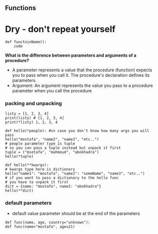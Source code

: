 ## Functions
# Dry - don't repeat yourself
```
def functoinName():
    code
```
**What is the difference between parameters and arguments of a procedure?**

- A parameter represents a value that the procedure (function) expects you to pass when you call it. The procedure's declaration defines its parameters.
- Argument: An argument represents the value you pass to a procedure parameter when you call the procedure

### packing and unpacking
```
listy = [1, 2, 3, 4]
print(listy) # [1, 2, 3, 4]
print(*listy) 1, 2, 3, 4

def hello(*people): #in case you don't know how many args you will pass
hello("mostafa", "name2", "name3", "etc..")
# people parameter type is tuple
# so you can pass a tuple instead but unpack it first
tuple = ("msotafa", "mahmoud", "abokhadra")
hello(*tuple)

def hello(**kwargs):
# kwargs type here is dictionary
hello("name1": "mostafa", "name2": "someName", "name3", "etc..")
# if you want to pass a dictionary to the hello func
# you have to unpack it first
dict = {name: "mostafa", name2: "abokhadra"}
hello(**dict)
```
### default parameters
- default value parameter should be at the end of the parameters
```
def func(name, age, country="unknown"):
def func(name="mostafa", age=21)
```